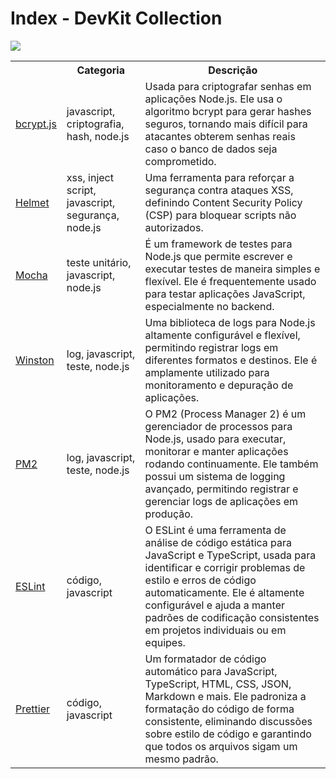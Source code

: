 <h1>Index - DevKit Collection</h1>

<img src="https://visitor-badge.laobi.icu/badge?page_id=devkit-collection&" />

<table>
    <tr>
        <th></th>
        <th>Categoria</th>
        <th>Descrição</th>
    </tr>
    <tr>
        <td>
            <a href="https://www.npmjs.com/package/bcrypt">bcrypt.js</a>
        </td>
        <td>javascript, criptografia, hash, node.js</td>
        <td>Usada para criptografar senhas em aplicações Node.js. Ele usa o algoritmo bcrypt para gerar hashes seguros,
            tornando mais difícil para atacantes obterem senhas reais caso o banco de dados seja comprometido.</td>
    </tr>
    <tr>
        <td>
            <a href="">Helmet</a>
        </td>
        <td>xss, inject script, javascript, segurança, node.js</td>
        <td>Uma ferramenta para reforçar a segurança contra ataques XSS, definindo Content Security Policy (CSP) para
            bloquear scripts não autorizados.</td>
    </tr>
    <tr>
        <td>
            <a href="https://mochajs.org/">Mocha</a>
        </td>
        <td>teste unitário, javascript, node.js</td>
        <td>É um framework de testes para Node.js que permite escrever e executar testes de maneira simples e flexível.
            Ele é frequentemente usado para testar aplicações JavaScript, especialmente no backend.</td>
    </tr>
    <tr>
        <td>
            <a href="https://www.npmjs.com/package/winston">Winston</a>
        </td>
        <td>log, javascript, teste, node.js</td>
        <td>Uma biblioteca de logs para Node.js altamente configurável e flexível, permitindo registrar logs em
            diferentes formatos e destinos. Ele é amplamente utilizado para monitoramento e depuração de aplicações.
        </td>
    </tr>
    <tr>
        <td>
            <a href="https://github.com/Unitech/pm2">PM2</a>
        </td>
        <td>log, javascript, teste, node.js</td>
        <td>O PM2 (Process Manager 2) é um gerenciador de processos para Node.js, usado para executar, monitorar e
            manter aplicações rodando continuamente. Ele também possui um sistema de logging avançado, permitindo
            registrar e gerenciar logs de aplicações em produção.</td>
    </tr>
    <tr>
        <td>
            <a href="https://eslint.org/">ESLint</a>
        </td>
        <td>código, javascript</td>
        <td>O ESLint é uma ferramenta de análise de código estática para JavaScript e TypeScript, usada para identificar
            e corrigir problemas de estilo e erros de código automaticamente. Ele é altamente configurável e ajuda a
            manter padrões de codificação consistentes em projetos individuais ou em equipes.</td>
    </tr>
    <tr>
        <td>
            <a href="https://prettier.io/">Prettier</a>
        </td>
        <td>código, javascript</td>
        <td>Um formatador de código automático para JavaScript, TypeScript, HTML, CSS, JSON, Markdown e mais. Ele
            padroniza a formatação do código de forma consistente, eliminando discussões sobre estilo de código e
            garantindo que todos os arquivos sigam um mesmo padrão.</td>
    </tr>
</table>
